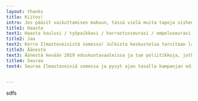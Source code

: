 ```yaml
---
layout: thanks
title: Kiitos!
intro: Jos pääsit vaikuttamisen makuun, tässä vielä muita tapoja siihen
title1: Haasta
text1: Haasta koulusi / työpaikkasi / harrastusseurasi / ompeluseurasi / pubivisaseurueesi / päiväkotisi / puskaradiosi / vanhainkotisi / järjestösi / seurakuntasi / taloyhtiösi / kirjekaverisi / bändikerhosi / lähikauppasi / urheilujärjestösi / avantouintiseurasi / baarikoplasi / bingokerhosi / opiskelijajärjestösi / lukupiirisi / kuorosi / someyhteisösi / uimakoulusi / saunaseurasi mukaan veivaamaan!
title2: Jaa
text2: Kerro Ilmastoveivistä somessa! Julkista keskustelua tarvitaan laajemman tason vaikuttavien ratkaisujen aikaansaamiseksi
title3: Äänestä
text3: Äänestä kevään 2019 eduskuntavaaleissa ja tue poliitikkoja, jotka ovat sitoutuneet ilmaston lämpenemisen hillitsemiseen. Lähetä ehdokkaallesi linkki Ilmastoveivi- kampanjaan ja kysy onko hän sitoutunut sen tavoitteisiin. Vastuu ei ole pelkästään yksilöillä, vaan poliittisessa päätöksenteossa, johon sinäkin voit vaikuttaa.
title4: Seuraa
text4: Seuraa Ilmastoveiviä somessa ja pysyt ajan tasalla kampanjan edistymisestä!


---
```


sdfs
